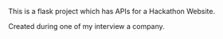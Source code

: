 This is a flask project which has APIs for a Hackathon Website.

Created during one of my interview a company.
